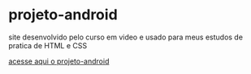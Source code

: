 # projeto-android
 site desenvolvido pelo curso em video e usado para meus estudos de pratica de HTML e CSS

<a href="https://rebecasguerri.github.io/projeto-android/arquivo-projeto/index.html">acesse aqui o projeto-android</a>